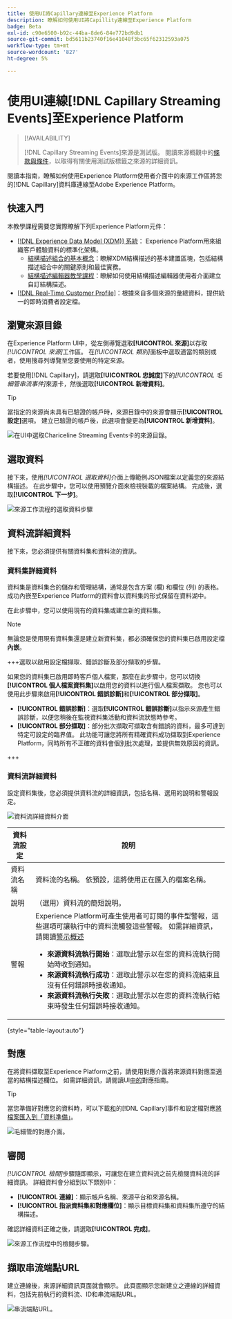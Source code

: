 ```yaml
---
title: 使用UI將Capillary連線至Experience Platform
description: 瞭解如何使用UI將Capillity連線至Experience Platform
badge: Beta
exl-id: c90e6500-b92c-44ba-8de6-84e772bd9db1
source-git-commit: bd5611b23740f16e41048f3bc65f62312593a075
workflow-type: tm+mt
source-wordcount: '827'
ht-degree: 5%

---
```


# 使用UI連線[!DNL Capillary Streaming Events]至Experience Platform

>[!AVAILABILITY]
>
>[!DNL Capillary Streaming Events]來源是測試版。 閱讀來源概觀中的[條款與條件](../../../../home.md#terms-and-conditions)，以取得有關使用測試版標籤之來源的詳細資訊。

閱讀本指南，瞭解如何使用Experience Platform使用者介面中的來源工作區將您的[!DNL Capillary]資料庫連線至Adobe Experience Platform。

## 快速入門

本教學課程需要您實際瞭解下列Experience Platform元件：

* [[!DNL Experience Data Model (XDM)] 系統](../../../../../xdm/home.md)： Experience Platform用來組織客戶體驗資料的標準化架構。
   * [結構描述組合的基本概念](../../../../../xdm/schema/composition.md)：瞭解XDM結構描述的基本建置區塊，包括結構描述組合中的關鍵原則和最佳實務。
   * [結構描述編輯器教學課程](../../../../../xdm/tutorials/create-schema-ui.md)：瞭解如何使用結構描述編輯器使用者介面建立自訂結構描述。
* [[!DNL Real-Time Customer Profile]](../../../../../profile/home.md)：根據來自多個來源的彙總資料，提供統一的即時消費者設定檔。

## 瀏覽來源目錄

在Experience Platform UI中，從左側導覽選取&#x200B;**[!UICONTROL 來源]**&#x200B;以存取&#x200B;*[!UICONTROL 來源]*&#x200B;工作區。 在&#x200B;*[!UICONTROL 類別]*&#x200B;面板中選取適當的類別或者，使用搜尋列導覽至您要使用的特定來源。

若要使用[!DNL Capillary]，請選取&#x200B;**[!UICONTROL 忠誠度]**&#x200B;下的&#x200B;*[!UICONTROL 毛細管串流事件]*&#x200B;來源卡，然後選取&#x200B;**[!UICONTROL 新增資料]**。

>[!TIP]
>
>當指定的來源尚未具有已驗證的帳戶時，來源目錄中的來源會顯示&#x200B;**[!UICONTROL 設定]**&#x200B;選項。 建立已驗證的帳戶後，此選項會變更為&#x200B;**[!UICONTROL 新增資料]**。

![在UI中選取Chariceline Streaming Events卡的來源目錄。](../../../../images/tutorials/create/capillary/catalog.png)

## 選取資料

接下來，使用&#x200B;*[!UICONTROL 選取資料]*&#x200B;介面上傳範例JSON檔案以定義您的來源結構描述。 在此步驟中，您可以使用預覽介面來檢視裝載的檔案結構。 完成後，選取&#x200B;**[!UICONTROL 下一步]**。

![來源工作流程的選取資料步驟](../../../../images/tutorials/create/capillary/select-data.png)

## 資料流詳細資料

接下來，您必須提供有關資料集和資料流的資訊。

### 資料集詳細資料

資料集是資料集合的儲存和管理結構，通常是包含方案 (欄) 和欄位 (列) 的表格。 成功內嵌至Experience Platform的資料會以資料集的形式保留在資料湖中。

在此步驟中，您可以使用現有的資料集或建立新的資料集。

>[!NOTE]
>
>無論您是使用現有資料集還是建立新資料集，都必須確保您的資料集已啟用設定檔&#x200B;**內嵌**。

+++選取以啟用設定檔擷取、錯誤診斷及部分擷取的步驟。

如果您的資料集已啟用即時客戶個人檔案，那麼在此步驟中，您可以切換&#x200B;**[!UICONTROL 個人檔案資料集]**&#x200B;以啟用您的資料以進行個人檔案擷取。 您也可以使用此步驟來啟用&#x200B;**[!UICONTROL 錯誤診斷]**&#x200B;和&#x200B;**[!UICONTROL 部分擷取]**。

* **[!UICONTROL 錯誤診斷]**：選取&#x200B;**[!UICONTROL 錯誤診斷]**&#x200B;以指示來源產生錯誤診斷，以便您稍後在監視資料集活動和資料流狀態時參考。
* **[!UICONTROL 部分擷取]**：部分批次擷取可擷取含有錯誤的資料，最多可達到特定可設定的臨界值。 此功能可讓您將所有精確資料成功擷取到Experience Platform，同時所有不正確的資料會個別批次處理，並提供無效原因的資訊。

+++

### 資料流詳細資料

設定資料集後，您必須提供資料流的詳細資訊，包括名稱、選用的說明和警報設定。

![資料流詳細資料介面](../../../../images/tutorials/create/capillary/dataflow-detail.png)

| 資料流設定 | 說明 |
| --- | --- |
| 資料流名稱 | 資料流的名稱。  依預設，這將使用正在匯入的檔案名稱。 |
| 說明 | （選用）資料流的簡短說明。 |
| 警報 | Experience Platform可產生使用者可訂閱的事件型警報，這些選項可讓執行中的資料流觸發這些警報。  如需詳細資訊，請閱讀[警示概述](../../alerts.md) <ul><li>**來源資料流執行開始**：選取此警示以在您的資料流執行開始時收到通知。</li><li>**來源資料流執行成功**：選取此警示以在您的資料流結束且沒有任何錯誤時接收通知。</li><li>**來源資料流執行失敗**：選取此警示以在您的資料流執行結束時發生任何錯誤時接收通知。</li></ul> |

{style="table-layout:auto"}

## 對應

在將資料擷取至Experience Platform之前，請使用對應介面將來源資料對應至適當的結構描述欄位。 如需詳細資訊，請閱讀UI[中的](../../../../../data-prep/ui/mapping.md)對應指南。

>[!TIP]
>
>當您準備好對應您的資料時，可以下載[和](../../../../images/tutorials/create/capillary/mappings.zip)的[!DNL Capillary]事件和設定檔對應[將檔案匯入到「資料準備」](../../../../../data-prep/ui/mapping.md#import-mapping)。

![毛細管的對應介面。](../../../../images/tutorials/create/capillary/mappings.png)

## 審閱

*[!UICONTROL 檢閱]*&#x200B;步驟隨即顯示，可讓您在建立資料流之前先檢閱資料流的詳細資訊。 詳細資料會分組到以下類別中：

* **[!UICONTROL 連線]**：顯示帳戶名稱、來源平台和來源名稱。
* **[!UICONTROL 指派資料集和對應欄位]**：顯示目標資料集和資料集所遵守的結構描述。

確認詳細資料正確之後，請選取&#x200B;**[!UICONTROL 完成]**。

![來源工作流程中的檢閱步驟。](../../../../images/tutorials/create/capillary/review.png)

## 擷取串流端點URL

建立連線後，來源詳細資訊頁面就會顯示。 此頁面顯示您新建立之連線的詳細資料，包括先前執行的資料流、ID和串流端點URL。

![串流端點URL。](../../../../images/tutorials/create/capillary/endpoint-url.png)
